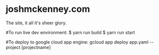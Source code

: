 # joshmckenney.com
The site, it all it's sheer glory.

#To run live dev environment:
$ yarn run build
$ yarn run start

#To deploy to google cloud app engine:
gcloud app deploy app.yaml --project [projectname]